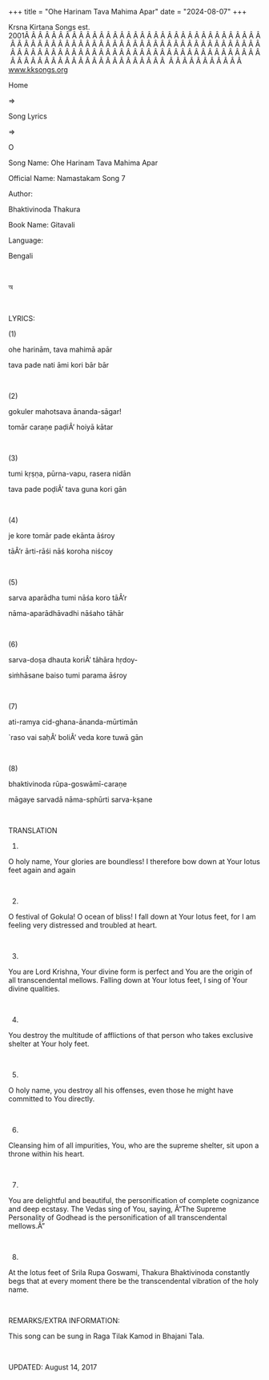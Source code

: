 +++ 
title = "Ohe Harinam Tava Mahima Apar"
date = "2024-08-07"
+++

Krsna Kirtana Songs est. 2001Â Â Â Â Â Â Â Â Â Â Â Â Â Â Â Â Â Â Â Â Â Â Â Â Â Â Â Â Â Â Â Â Â Â Â Â Â Â Â Â Â Â Â Â Â Â Â Â Â Â Â Â Â Â Â Â Â Â Â Â Â Â Â Â Â Â Â Â Â Â Â Â Â Â Â Â Â Â Â Â Â Â Â Â Â Â Â Â Â Â Â Â Â Â Â Â Â Â Â Â Â Â Â Â Â Â Â Â Â Â Â Â Â Â Â Â Â Â Â Â Â Â Â Â Â Â Â Â Â Â Â Â  Â Â Â Â Â Â Â Â Â Â Â  
www.kksongs.org








Home
 
⇒
 
Song Lyrics
 
⇒
 
O


Song
Name: Ohe Harinam Tava Mahima Apar


Official
Name: Namastakam Song 7


Author:

Bhaktivinoda
Thakura


Book
Name: 
Gitavali


Language:

Bengali


 








অ








 


LYRICS:


(1)


ohe
harinām, tava mahimā apār


tava
pade nati āmi kori bār bār


 


(2)


gokuler
mahotsava ānanda-sāgar!


tomār
caraṇe paḍiÂ’ hoiyā kātar


 


(3)


tumi
kṛṣṇa, pūrna-vapu, rasera nidān


tava
pade poḍiÂ’ tava guna kori gān


 


(4)


je
kore tomār pade ekānta āśroy


tāÂ’r
ārti-rāśi nāś koroha niścoy


 


(5)


sarva
aparādha tumi nāśa koro tāÂ’r


nāma-aparādhāvadhi
nāśaho tāhār


 


(6)


sarva-doṣa
dhauta koriÂ’ tāhāra hṛdoy-


siḿhāsane
baiso tumi parama āśroy


 


(7)


ati-ramya
cid-ghana-ānanda-mūrtimān


`raso
vai saḥÂ’ boliÂ’ veda kore tuwā gān


 


(8)


bhaktivinoda
rūpa-goswāmī-caraṇe


māgaye
sarvadā nāma-sphūrti sarva-kṣane


 


TRANSLATION


1)
O holy name, Your glories are boundless! I therefore bow down at Your lotus
feet again and again


 


2)
O festival of Gokula! O ocean of bliss! I fall down at Your lotus feet, for I
am feeling very distressed and troubled at heart.


 


3)
You are Lord Krishna, Your divine form is perfect and You are the origin of all
transcendental mellows. Falling down at Your lotus feet, I sing of Your divine
qualities.


 


4)
You destroy the multitude of afflictions of that person who takes exclusive
shelter at Your holy feet.


 


5)
O holy name, you destroy all his offenses, even those he might have committed
to You directly.


 


6)
Cleansing him of all impurities, You, who are the supreme shelter, sit upon a
throne within his heart.


 


7)
You are delightful and beautiful, the personification of complete cognizance
and deep ecstasy. The Vedas sing of You, saying, Â“The Supreme Personality of
Godhead is the personification of all transcendental mellows.Â”


 


8)
At the lotus feet of Srila Rupa Goswami, Thakura Bhaktivinoda constantly begs
that at every moment there be the transcendental vibration of the holy name.


 


REMARKS/EXTRA
INFORMATION:


This
song can be sung in Raga Tilak Kamod in Bhajani Tala.


 


UPDATED:
 August 14, 2017